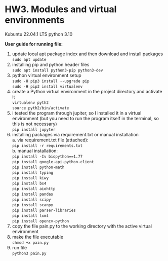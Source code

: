 # HW3. Modules and virtual environments
Kubuntu 22.04.1 LTS
python 3.10

**User guide for running file:**
1. update local apt package index and then download and install packages\
`sudo apt update`
2. installing pip and python header files\
`sudo apt install python3-pip python3-dev`
3. python virtual environment setup\
`sudo -H pip3 install --upgrade pip`\
`sudo -H pip3 install virtualenv`
4. create a Python virtual environment in the project directory and activate it\
`virtualenv pyth2`\
`source pyth2/bin/activate`
5. i tested the program through jupiter, so I installed it in a virtual environment (but you need to run the program itself in the terminal, so this is not necessary)\
`pip install jupyter`
6. installing packages via requirement.txt or manual installation\
a. via requirement.txt file (attached):\
`pip install -r requirements.txt`\
b. manual installation:\
`pip install -Iv biopython==1.77`\
`pip install google-api-python-client`\
`pip install python-math`\
`pip install typing`\
`pip install kiwy`\
`pip install bs4`\
`pip install aiohttp`\
`pip install pandas`\
`pip install scipy`\
`pip install scanpy`\
`pip install parser-libraries`\
`pip install lxml`\
`pip install opencv-python`
7. copy the file pain.py to the working directory with the active virtual environment
8. make the file executable\
`chmod +x pain.py`
9. run file\
`python3 pain.py`

